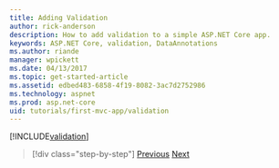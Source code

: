 ```yaml
---
title: Adding Validation
author: rick-anderson
description: How to add validation to a simple ASP.NET Core app.
keywords: ASP.NET Core, validation, DataAnnotations
ms.author: riande
manager: wpickett
ms.date: 04/13/2017
ms.topic: get-started-article
ms.assetid: edbed483-6858-4f19-8082-3ac7d2752986
ms.technology: aspnet
ms.prod: asp.net-core
uid: tutorials/first-mvc-app/validation
---
```


[!INCLUDE[validation](../../includes/mvc-intro/validation.md)]

>[!div class="step-by-step"]
[Previous](new-field.md)
[Next](details.md)  

